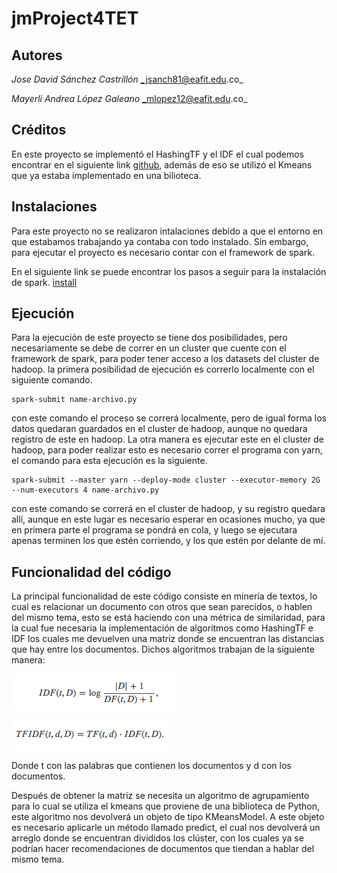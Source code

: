 # jmProject4TET

## Autores
  *Jose David Sánchez Castrillón*              _jsanch81@eafit.edu.co_

  *Mayerli Andrea López Galeano*               _mlopez12@eafit.edu.co_

## Créditos

  En este proyecto se implementó el HashingTF y el IDF el cual podemos encontrar en el siguiente link [github](https://github.com/apache/spark/blob/master/examples/src/main/python/mllib/tf_idf_example.py), además de eso se utilizó el Kmeans que ya estaba implementado en una bilioteca.

## Instalaciones

Para este proyecto no se realizaron intalaciones debido a que el entorno en que estabamos trabajando ya contaba con todo instalado. Sin embargo, para ejecutar el proyecto es necesario contar con el framework de spark.

En el siguiente link se puede encontrar los pasos a seguir para la instalación de spark. [install](https://gist.github.com/darcyliu/d47edccb923b0f03280a4cf8b66227c1)



## Ejecución
  Para la ejecución de este proyecto se tiene dos posibilidades, pero necesariamente se debe de correr en un cluster que cuente con el framework de spark, para poder tener acceso a los datasets del cluster de hadoop. la primera posibilidad de ejecución es correrlo localmente con el siguiente comando.
  ````
  spark-submit name-archivo.py
  ````
  con este comando el proceso se correrá localmente, pero de igual forma los datos quedaran guardados en el cluster de hadoop, aunque no quedara registro de este en hadoop.
  La otra manera es ejecutar este en el cluster de hadoop, para poder realizar esto es necesario correr el programa con yarn, el comando para esta ejecución es la siguiente.

  ````
  spark-submit --master yarn --deploy-mode cluster --executor-memory 2G --num-executors 4 name-archivo.py
  ````
  con este comando se correrá en el cluster de hadoop, y su registro quedara allí, aunque en este lugar es necesario esperar en ocasiones mucho, ya que en primera parte el programa se pondrá en cola, y luego se ejecutara apenas terminen los que estén corriendo, y los que estén por delante de mí.


## Funcionalidad del código

La principal funcionalidad de este código consiste en minería de textos, lo cual es relacionar un documento con otros que sean parecidos, o hablen del mismo tema, esto se está haciendo con una métrica de similaridad, para la cual fue necesaria la implementación de algoritmos como HashingTF e IDF los cuales me devuelven una matriz donde se encuentran las distancias que hay entre los documentos. Dichos algoritmos trabajan de la siguiente manera:

![IDF](/idf.png)

![TF](/tfidf.png)

Donde t con las palabras que contienen los documentos y d con los documentos.

Después de obtener la matriz se necesita un algoritmo de agrupamiento para lo cual se utiliza el kmeans que proviene de una biblioteca de Python, este algoritmo nos devolverá un objeto de tipo KMeansModel. A este objeto es necesario aplicarle un método llamado predict, el cual nos devolverá un arreglo donde se encuentran divididos los clúster, con los cuales ya se podrían hacer recomendaciones de documentos que tiendan a hablar del mismo tema.
